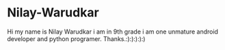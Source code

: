 # Nilay-Warudkar
Hi my name is Nilay Warudkar i am in 9th grade i am one unmature android developer and python programer.
Thanks.:):):):):)
